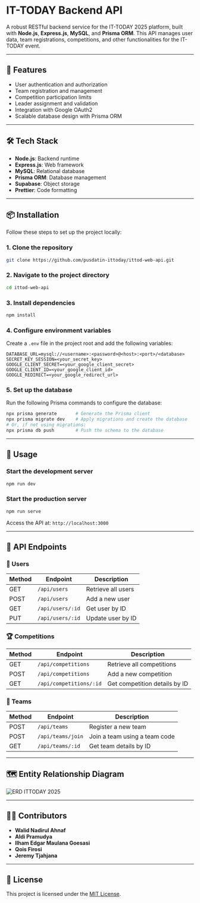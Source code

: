 # IT-TODAY Backend API

A robust RESTful backend service for the IT-TODAY 2025 platform, built with **Node.js**, **Express.js**, **MySQL**, and **Prisma ORM**. This API manages user data, team registrations, competitions, and other functionalities for the IT-TODAY event.

---

## 🚀 Features

- User authentication and authorization
- Team registration and management
- Competition participation limits
- Leader assignment and validation
- Integration with Google OAuth2
- Scalable database design with Prisma ORM

---

## 🛠️ Tech Stack

- **Node.js**: Backend runtime
- **Express.js**: Web framework
- **MySQL**: Relational database
- **Prisma ORM**: Database management
- **Supabase**: Object storage
- **Prettier**: Code formatting

---

## 📦 Installation

Follow these steps to set up the project locally:

### 1. Clone the repository

```bash
git clone https://github.com/pusdatin-ittoday/ittod-web-api.git
```

### 2. Navigate to the project directory

```bash
cd ittod-web-api
```

### 3. Install dependencies

```bash
npm install
```

### 4. Configure environment variables

Create a `.env` file in the project root and add the following variables:

```env
DATABASE_URL=mysql://<username>:<password>@<host>:<port>/<database>
SECRET_KEY_SESSION=<your_secret_key>
GOOGLE_CLIENT_SECRET=<your_google_client_secret>
GOOGLE_CLIENT_ID=<your_google_client_id>
GOOGLE_REDIRECT=<your_google_redirect_url>
```

### 5. Set up the database

Run the following Prisma commands to configure the database:

```bash
npx prisma generate       # Generate the Prisma client
npx prisma migrate dev    # Apply migrations and create the database
# Or, if not using migrations:
npx prisma db push        # Push the schema to the database
```

---

## 🧪 Usage

### Start the development server

```bash
npm run dev
```

### Start the production server

```bash
npm run serve
```

Access the API at: `http://localhost:3000`

---

## 📄 API Endpoints

### 🔐 Users

| Method | Endpoint         | Description        |
| ------ | ---------------- | ------------------ |
| GET    | `/api/users`     | Retrieve all users |
| POST   | `/api/users`     | Add a new user     |
| GET    | `/api/users/:id` | Get user by ID     |
| PUT    | `/api/users/:id` | Update user by ID  |

### 🏆 Competitions

| Method | Endpoint                | Description                   |
| ------ | ----------------------- | ----------------------------- |
| GET    | `/api/competitions`     | Retrieve all competitions     |
| POST   | `/api/competitions`     | Add a new competition         |
| GET    | `/api/competitions/:id` | Get competition details by ID |

### 👥 Teams

| Method | Endpoint          | Description                   |
| ------ | ----------------- | ----------------------------- |
| POST   | `/api/teams`      | Register a new team           |
| POST   | `/api/teams/join` | Join a team using a team code |
| GET    | `/api/teams/:id`  | Get team details by ID        |

---

## 🗺️ Entity Relationship Diagram

![ERD ITTODAY 2025](https://github.com/user-attachments/assets/fe28b0cc-7612-4428-9c02-779fb133d91f)

---

## 🧑‍💻 Contributors

- **Walid Nadirul Ahnaf**
- **Aldi Pramudya**
- **Ilham Edgar Maulana Goesasi**
- **Qois Firosi**
- **Jeremy Tjahjana**

---

## 📄 License

This project is licensed under the [MIT License](LICENSE).
